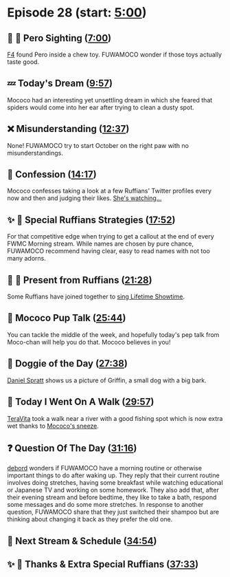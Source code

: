 # Episode 28 (start: [5:00](https://youtu.be/gwjuPSwi2Ho?t=5m00s))

## 👀 💜 Pero Sighting ([7:00](https://youtu.be/gwjuPSwi2Ho?t=7m00s))

[F4](https://twitter.com/ThiemkeAndreas/status/1707068904848162865) found Pero inside a chew toy. FUWAMOCO wonder if those toys actually taste good.

## 💤 Today's Dream ([9:57](https://youtu.be/gwjuPSwi2Ho?t=9m57s))

Mococo had an interesting yet unsettling dream in which she feared that spiders would come into her ear after trying to clean a dusty spot.

## ❌ Misunderstanding ([12:37](https://youtu.be/gwjuPSwi2Ho?t=12m37s))

None! FUWAMOCO try to start October on the right paw with no misunderstandings.

## 🙊 Confession ([14:17](https://youtu.be/gwjuPSwi2Ho?t=14m17s))

Mococo confesses taking a look at a few Ruffians' Twitter profiles every now and then and judging their likes. [She's watching...](https://twitter.com/FUWAMOCO_en/status/1709506881713328271)

## ✨ 🐾 Special Ruffians Strategies ([17:52](https://youtu.be/gwjuPSwi2Ho?t=17m52s))

For that competitive edge when trying to get a callout at the end of every FWMC Morning stream. While names are chosen by pure chance, FUWAMOCO recommend having clear, easy to read names with not too many adorns.

## 🐾 🎁 Present from Ruffians ([21:28](https://youtu.be/gwjuPSwi2Ho?t=21m28s))

Some Ruffians have joined together to [sing Lifetime Showtime](https://twitter.com/Ruffian5000/status/1708479258354434288).

## 📣 Mococo Pup Talk ([25:44](https://youtu.be/gwjuPSwi2Ho?t=25m44s))

You can tackle the middle of the week, and hopefully today's pep talk from Moco-chan will help you do that. Mococo believes in you!

## 🐶 Doggie of the Day ([27:38](https://youtu.be/gwjuPSwi2Ho?t=27m38s))

[Daniel Spratt](https://twitter.com/Sprattacus115/status/1701062999111299503) shows us a picture of Griffin, a small dog with a big bark.

## 🚶 Today I Went On A Walk ([29:57](https://youtu.be/gwjuPSwi2Ho?t=29m57s))

[TeraVita](https://twitter.com/TeraEtVita/status/1703828403017716177) took a walk near a river with a good fishing spot which is now extra wet thanks to [Mococo's sneeze](https://youtu.be/gwjuPSwi2Ho?t=1816).

## ❓ Question Of The Day ([31:16](https://youtu.be/gwjuPSwi2Ho?t=31m16s))

[debord](https://twitter.com/debordble/status/1705714338550669601) wonders if FUWAMOCO have a morning routine or otherwise important things to do after waking up. They reply that their current routine involves doing stretches, having some breakfast while watching educational or Japanese TV and working on some homework. They also add that, after their evening stream and before bedtime, they like to take a bath, respond some messages and do some more stretches. In response to another question, FUWAMOCO share that they just switched their shampoo but are thinking about changing it back as they prefer the old one.

## 📅 Next Stream & Schedule ([34:54](https://youtu.be/gwjuPSwi2Ho?t=34m54s))

## ✨ 🐾 Thanks & Extra Special Ruffians ([37:33](https://youtu.be/gwjuPSwi2Ho?t=37m33s))
